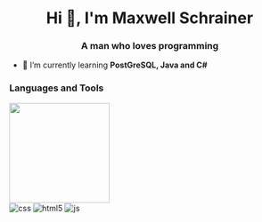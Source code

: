 <h1 align="center">Hi 👋, I'm Maxwell Schrainer</h1>
<h3 align="center">A man who loves programming</h3>

- 🌱 I’m currently learning **PostGreSQL, Java and C#**

<h3 align="left">Languages and Tools</h3>

<img height="180em" src="https://github-readme-stats-git-masterrstaa-rickstaa.vercel.app/api/top-langs/?username=maxwellschrainer&layout=compact&langs_count=7&theme=dracula"/>

<div>
  <img align="center" alt="css" src="https://img.shields.io/badge/CSS3-1572B6?style=for-the-badge&logo=css3&logoColor=white"/>
  <img align="center" alt="html5" src="https://img.shields.io/badge/HTML5-E34F26?style=for-the-badge&logo=html5&logoColor=white"/>
  <img align="center" alt="js" src="https://img.shields.io/badge/JavaScript-F7DF1E?style=for-the-badge&logo=javascript&logoColor=black"/>
</div>

